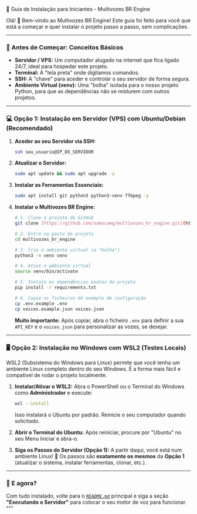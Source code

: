  📘 Guia de Instalação para Iniciantes - Multivozes BR Engine

Olá! 👋 Bem-vindo ao Multivozes BR Engine! Este guia foi feito para você que está a começar e quer instalar o projeto passo a passo, sem complicações.

---

### 🤔 Antes de Começar: Conceitos Básicos

* **Servidor / VPS:** Um computador alugado na internet que fica ligado 24/7, ideal para hospedar este projeto.
* **Terminal:** A "tela preta" onde digitamos comandos.
* **SSH:** A "chave" para aceder e controlar o seu servidor de forma segura.
* **Ambiente Virtual (venv):** Uma "bolha" isolada para o nosso projeto Python, para que as dependências não se misturem com outros projetos.

---

### 💻 Opção 1: Instalação em Servidor (VPS) com Ubuntu/Debian (Recomendado)

1.  **Aceder ao seu Servidor via SSH:**
    ```bash
    ssh seu_usuario@IP_DO_SERVIDOR
    ```
2.  **Atualizar o Servidor:**
    ```bash
    sudo apt update && sudo apt upgrade -y
    ```
3.  **Instalar as Ferramentas Essenciais:**
    ```bash
    sudo apt install git python3 python3-venv ffmpeg -y
    ```
4.  **Instalar o Multivozes BR Engine:**
    ```bash
    # 1. Clone o projeto do GitHub
    git clone [https://github.com/samucamg/multivozes_br_engine.git](https://github.com/samucamg/multivozes_br_engine.git)

    # 2. Entre na pasta do projeto
    cd multivozes_br_engine

    # 3. Crie o ambiente virtual (a "bolha")
    python3 -m venv venv

    # 4. Ative o ambiente virtual
    source venv/bin/activate

    # 5. Instale as dependências exatas do projeto
    pip install -r requirements.txt

    # 6. Copie os ficheiros de exemplo de configuração
    cp .env.example .env
    cp voices.example.json voices.json
    ```
    **Muito importante:** Após copiar, abra o ficheiro `.env` para definir a sua `API_KEY` e o `voices.json` para personalizar as vozes, se desejar.

---

### 🖥️ Opção 2: Instalação no Windows com WSL2 (Testes Locais)

WSL2 (Subsistema do Windows para Linux) permite que você tenha um ambiente Linux completo dentro do seu Windows. É a forma mais fácil e compatível de rodar o projeto localmente.

1.  **Instalar/Ativar o WSL2:**
    Abra o PowerShell ou o Terminal do Windows como **Administrador** e execute:
    ```bash
    wsl --install
    ```
    Isso instalará o Ubuntu por padrão. Reinicie o seu computador quando solicitado.

2.  **Abrir o Terminal do Ubuntu:**
    Após reiniciar, procure por "Ubuntu" no seu Menu Iniciar e abra-o.

3.  **Siga os Passos do Servidor (Opção 1):**
    A partir daqui, você está num ambiente Linux! 🎉 Os passos são **exatamente os mesmos** da **Opção 1** (atualizar o sistema, instalar ferramentas, clonar, etc.).

---

### 🎉 E agora?

Com tudo instalado, volte para o [`README.md`](./README.md) principal e siga a seção **"Executando o Servidor"** para colocar o seu motor de voz para funcionar.
"""